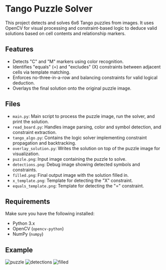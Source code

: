 # Tango Puzzle Solver

This project detects and solves 6x6 Tango puzzles from images. It uses OpenCV for visual processing and constraint-based logic to deduce valid solutions based on cell contents and relationship markers.

## Features

- Detects "C" and "M" markers using color recognition.
- Identifies "equals" (=) and "excludes" (X) constraints between adjacent cells via template matching.
- Enforces no-three-in-a-row and balancing constraints for valid logical deduction.
- Overlays the final solution onto the original puzzle image.

## Files

- `main.py`: Main script to process the puzzle image, run the solver, and print the solution.
- `read_board.py`: Handles image parsing, color and symbol detection, and constraint extraction.
- `tango_algo.py`: Contains the logic solver implementing constraint propagation and backtracking.
- `overlay_solution.py`: Writes the solution on top of the puzzle image for visualization.
- `puzzle.png`: Input image containing the puzzle to solve.
- `detections.png`: Debug image showing detected symbols and constraints.
- `filled.png`: Final output image with the solution filled in.
- `x_template.png`: Template for detecting the "X" constraint.
- `equals_template.png`: Template for detecting the "=" constraint.

## Requirements

Make sure you have the following installed:

- Python 3.x
- OpenCV (`opencv-python`)
- NumPy (`numpy`)

## Example

![puzzle](https://github.com/user-attachments/assets/aa786bb4-45fb-4697-b9e1-8ae5e0c6b456)
![detections](https://github.com/user-attachments/assets/baa018f5-5f58-413f-82f3-24a889730f78)
![filled](https://github.com/user-attachments/assets/6263f7dc-545e-4705-80b1-cf7fa26ff31b)

